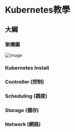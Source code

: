# Kubernetes教學
## 大綱
### 架構圖
![image](https://user-images.githubusercontent.com/39659664/223366719-2b13c326-5c00-4014-97ac-f1fb5d9097d6.png)
### Kubernetes Install  
### Controller (控制)
### Scheduling (調度)
### Storage (儲存)
### Network (網路)
